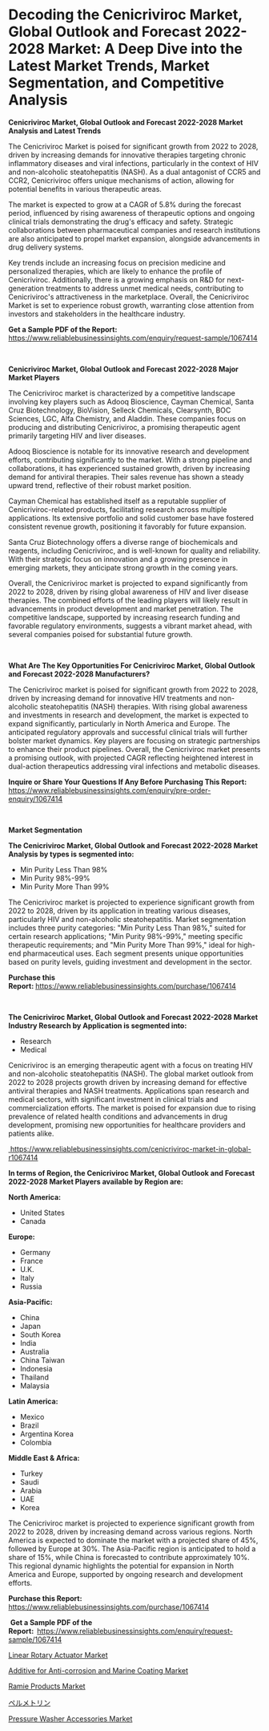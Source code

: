 <p><h1>Decoding the Cenicriviroc Market, Global Outlook and Forecast 2022-2028 Market: A Deep Dive into the Latest Market Trends, Market Segmentation, and Competitive Analysis</h1></p><p><strong>Cenicriviroc Market, Global Outlook and Forecast 2022-2028 Market Analysis and Latest Trends</strong></p>
<p><p>The Cenicriviroc Market is poised for significant growth from 2022 to 2028, driven by increasing demands for innovative therapies targeting chronic inflammatory diseases and viral infections, particularly in the context of HIV and non-alcoholic steatohepatitis (NASH). As a dual antagonist of CCR5 and CCR2, Cenicriviroc offers unique mechanisms of action, allowing for potential benefits in various therapeutic areas. </p><p>The market is expected to grow at a CAGR of 5.8% during the forecast period, influenced by rising awareness of therapeutic options and ongoing clinical trials demonstrating the drug's efficacy and safety. Strategic collaborations between pharmaceutical companies and research institutions are also anticipated to propel market expansion, alongside advancements in drug delivery systems.</p><p>Key trends include an increasing focus on precision medicine and personalized therapies, which are likely to enhance the profile of Cenicriviroc. Additionally, there is a growing emphasis on R&D for next-generation treatments to address unmet medical needs, contributing to Cenicriviroc's attractiveness in the marketplace. Overall, the Cenicriviroc Market is set to experience robust growth, warranting close attention from investors and stakeholders in the healthcare industry.</p></p>
<p><strong>Get a Sample PDF of the Report:&nbsp;</strong> <a href="https://www.reliablebusinessinsights.com/enquiry/request-sample/1067414">https://www.reliablebusinessinsights.com/enquiry/request-sample/1067414</a></p>
<p>&nbsp;</p>
<p><strong>Cenicriviroc Market, Global Outlook and Forecast 2022-2028 Major Market Players</strong></p>
<p><p>The Cenicriviroc market is characterized by a competitive landscape involving key players such as Adooq Bioscience, Cayman Chemical, Santa Cruz Biotechnology, BioVision, Selleck Chemicals, Clearsynth, BOC Sciences, LGC, Alfa Chemistry, and Aladdin. These companies focus on producing and distributing Cenicriviroc, a promising therapeutic agent primarily targeting HIV and liver diseases. </p><p>Adooq Bioscience is notable for its innovative research and development efforts, contributing significantly to the market. With a strong pipeline and collaborations, it has experienced sustained growth, driven by increasing demand for antiviral therapies. Their sales revenue has shown a steady upward trend, reflective of their robust market position.</p><p>Cayman Chemical has established itself as a reputable supplier of Cenicriviroc-related products, facilitating research across multiple applications. Its extensive portfolio and solid customer base have fostered consistent revenue growth, positioning it favorably for future expansion.</p><p>Santa Cruz Biotechnology offers a diverse range of biochemicals and reagents, including Cenicriviroc, and is well-known for quality and reliability. With their strategic focus on innovation and a growing presence in emerging markets, they anticipate strong growth in the coming years.</p><p>Overall, the Cenicriviroc market is projected to expand significantly from 2022 to 2028, driven by rising global awareness of HIV and liver disease therapies. The combined efforts of the leading players will likely result in advancements in product development and market penetration. The competitive landscape, supported by increasing research funding and favorable regulatory environments, suggests a vibrant market ahead, with several companies poised for substantial future growth.</p></p>
<p>&nbsp;</p>
<p><strong>What Are The Key Opportunities For Cenicriviroc Market, Global Outlook and Forecast 2022-2028 Manufacturers?</strong></p>
<p><p>The Cenicriviroc market is poised for significant growth from 2022 to 2028, driven by increasing demand for innovative HIV treatments and non-alcoholic steatohepatitis (NASH) therapies. With rising global awareness and investments in research and development, the market is expected to expand significantly, particularly in North America and Europe. The anticipated regulatory approvals and successful clinical trials will further bolster market dynamics. Key players are focusing on strategic partnerships to enhance their product pipelines. Overall, the Cenicriviroc market presents a promising outlook, with projected CAGR reflecting heightened interest in dual-action therapeutics addressing viral infections and metabolic diseases.</p></p>
<p><strong>Inquire or Share Your Questions If Any Before Purchasing This Report:</strong> <a href="https://www.reliablebusinessinsights.com/enquiry/pre-order-enquiry/1067414">https://www.reliablebusinessinsights.com/enquiry/pre-order-enquiry/1067414</a></p>
<p>&nbsp;</p>
<p><strong>Market Segmentation</strong></p>
<p><strong>The Cenicriviroc Market, Global Outlook and Forecast 2022-2028 Market Analysis by types is segmented into:</strong></p>
<p><ul><li>Min Purity Less Than 98%</li><li>Min Purity 98%-99%</li><li>Min Purity More Than 99%</li></ul></p>
<p><p>The Cenicriviroc market is projected to experience significant growth from 2022 to 2028, driven by its application in treating various diseases, particularly HIV and non-alcoholic steatohepatitis. Market segmentation includes three purity categories: "Min Purity Less Than 98%," suited for certain research applications; "Min Purity 98%-99%," meeting specific therapeutic requirements; and "Min Purity More Than 99%," ideal for high-end pharmaceutical uses. Each segment presents unique opportunities based on purity levels, guiding investment and development in the sector.</p></p>
<p><strong>Purchase this Report:&nbsp;</strong><a href="https://www.reliablebusinessinsights.com/purchase/1067414">https://www.reliablebusinessinsights.com/purchase/1067414</a></p>
<p>&nbsp;</p>
<p><strong>The Cenicriviroc Market, Global Outlook and Forecast 2022-2028 Market Industry Research by Application is segmented into:</strong></p>
<p><ul><li>Research</li><li>Medical</li></ul></p>
<p><p>Cenicriviroc is an emerging therapeutic agent with a focus on treating HIV and non-alcoholic steatohepatitis (NASH). The global market outlook from 2022 to 2028 projects growth driven by increasing demand for effective antiviral therapies and NASH treatments. Applications span research and medical sectors, with significant investment in clinical trials and commercialization efforts. The market is poised for expansion due to rising prevalence of related health conditions and advancements in drug development, promising new opportunities for healthcare providers and patients alike.</p></p>
<p><a href="https://www.reliablebusinessinsights.com/cenicriviroc-market-in-global-r1067414">&nbsp;https://www.reliablebusinessinsights.com/cenicriviroc-market-in-global-r1067414</a></p>
<p><strong>In terms of Region, the Cenicriviroc Market, Global Outlook and Forecast 2022-2028 Market Players available by Region are:</strong></p>
<p>
    <p> <strong> North America: </strong>
        <ul>
            <li>United States</li>
            <li>Canada</li>
        </ul>
        </p> 
    <p> <strong> Europe: </strong>
        <ul>
            <li>Germany</li>
            <li>France</li>
            <li>U.K.</li>
            <li>Italy</li>
            <li>Russia</li>
        </ul>
        </p> 
    <p> <strong> Asia-Pacific: </strong>
        <ul>
            <li>China</li>
            <li>Japan</li>
            <li>South Korea</li>
            <li>India</li>
            <li>Australia</li>
            <li>China Taiwan</li>
            <li>Indonesia</li>
            <li>Thailand</li>
            <li>Malaysia</li>
        </ul>
        </p> 
    <p> <strong> Latin America: </strong>
        <ul>
            <li>Mexico</li>
            <li>Brazil</li>
            <li>Argentina Korea</li>
            <li>Colombia</li>
        </ul>
        </p> 
    <p> <strong> Middle East & Africa: </strong>
        <ul>
            <li>Turkey</li>
            <li>Saudi</li>
            <li>Arabia</li>
            <li>UAE</li>
            <li>Korea</li>
        </ul>
    </p>
    </p>
<p><p>The Cenicriviroc market is projected to experience significant growth from 2022 to 2028, driven by increasing demand across various regions. North America is expected to dominate the market with a projected share of 45%, followed by Europe at 30%. The Asia-Pacific region is anticipated to hold a share of 15%, while China is forecasted to contribute approximately 10%. This regional dynamic highlights the potential for expansion in North America and Europe, supported by ongoing research and development efforts.</p></p>
<p><strong>Purchase this Report: </strong><a href="https://www.reliablebusinessinsights.com/purchase/1067414">https://www.reliablebusinessinsights.com/purchase/1067414</a></p>
<p>&nbsp;<strong>Get a Sample PDF of the Report:&nbsp;&nbsp;</strong><a href="https://www.reliablebusinessinsights.com/enquiry/request-sample/1067414">https://www.reliablebusinessinsights.com/enquiry/request-sample/1067414</a></p>
<p><strong></strong></p>
<p><p><a href="https://www.linkedin.com/pulse/linear-rotary-actuator-market-research-report-forecast-6vzie?trackingId=BRKpCdi2T06Hl8oY1wc%2BkQ%3D%3D">Linear Rotary Actuator Market</a></p><p><a href="https://issuu.com/reportprime-2/docs/additive-for-anti-corrosion-and-mar_fb1d6bce9d7757">Additive for Anti-corrosion and Marine Coating Market</a></p><p><a href="https://medium.com/@bethelokon998/insights-into-ramie-products-market-share-and-competitive-landscape-for-period-from-2024-to-2031-735b10f63bda">Ramie Products Market</a></p><p><a href="https://medium.com/@hattietromp/%E3%82%B0%E3%83%AD%E3%83%BC%E3%83%90%E3%83%AB%E3%83%94%E3%83%AB%E3%83%A1%E3%83%88%E3%83%AA%E3%83%B3%E5%B8%82%E5%A0%B4%E3%81%AE%E7%8A%B6%E6%B3%81-2024%E5%B9%B4-2031%E5%B9%B4-%E3%81%8A%E3%82%88%E3%81%B3%E5%9C%B0%E5%9F%9F-%E8%A3%BD%E5%93%81-%E3%82%A8%E3%83%B3%E3%83%89%E3%83%A6%E3%83%BC%E3%82%B9%E3%81%AB%E3%82%88%E3%82%8B%E4%BA%88%E6%B8%AC-7484de0f729c">ペルメトリン</a></p><p><a href="https://medium.com/@paulmcglynn6456/navigating-the-global-pressure-washer-accessories-market-landscape-trends-forecasts-and-impact-6f05357fec52">Pressure Washer Accessories Market</a></p></p>